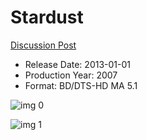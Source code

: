 # Stardust

[Discussion Post](https://www.avsforum.com/threads/bass-eq-for-filtered-movies.2995212/post-59880238)

* Release Date: 2013-01-01
* Production Year: 2007
* Format: BD/DTS-HD MA 5.1

![img 0](https://i.imgur.com/HacqEyj.jpg)

![img 1](https://i.imgur.com/0SJ1Nhc.png)

